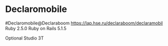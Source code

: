 # Declaromobile
#Declaromobile@Declaraboom
https://lap.hse.ru/declaraboom/declaramobil
Ruby 2.5.0
Ruby on Rails 5.1.5

Optional Studio 3T
